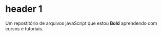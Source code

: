 # header 1

Um repostitório de arquivos javaScript que estou **Bold** aprendendo com cursos e tutoriais. 





